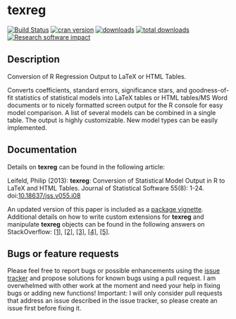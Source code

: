 # texreg

[![Build Status](https://travis-ci.org/leifeld/texreg.svg?branch=master)](https://travis-ci.org/leifeld/texreg)
[![cran version](http://www.r-pkg.org/badges/version/texreg)](https://cran.r-project.org/package=texreg)
[![downloads](http://cranlogs.r-pkg.org/badges/texreg)](http://cranlogs.r-pkg.org/badges/texreg)
[![total downloads](http://cranlogs.r-pkg.org/badges/grand-total/texreg)](http://cranlogs.r-pkg.org/badges/grand-total/texreg)
[![Research software impact](http://depsy.org/api/package/cran/texreg/badge.svg)](http://depsy.org/package/r/texreg)

## Description

Conversion of R Regression Output to LaTeX or HTML Tables.

Converts coefficients, standard errors, significance stars, and goodness-of-fit statistics of statistical models into LaTeX tables or HTML tables/MS Word documents or to nicely formatted screen output for the R console for easy model comparison. A list of several models can be combined in a single table. The output is highly customizable. New model types can be easily implemented.

## Documentation

Details on **texreg** can be found in the following article:

Leifeld, Philip (2013): **texreg**: Conversion of Statistical Model Output in R to LaTeX and HTML Tables. Journal of Statistical Software 55(8): 1-24. doi:[10.18637/jss.v055.i08](http://dx.doi.org/10.18637/jss.v055.i08)

An updated version of this paper is included as a [package vignette](https://cran.r-project.org/web/packages/texreg/vignettes/texreg.pdf). Additional details on how to write custom extensions for **texreg** and manipulate **texreg** objects can be found in the following answers on StackOverflow: [[1]](http://stackoverflow.com/questions/38894044/print-beautiful-tables-for-h2o-models-in-r/39135080#39135080), [[2]](http://stackoverflow.com/questions/39397194/computing-p-values-in-spatial-econometric-models-why-are-there-inconsistencies/39479191#39479191), [[3]](http://stackoverflow.com/questions/36947477/how-can-i-use-texreg-1-36-4-for-a-relogit-model-estimated-using-zelig-v-5/36968738#36968738), [[4]](http://stackoverflow.com/questions/39143747/how-to-use-texreg-after-clmm-i-want-to-extract-random-effect-components/39507751#39507751), [[5]](http://stackoverflow.com/questions/40176607/r-how-to-get-a-proper-latex-regression-table-from-a-dataframe/40197961#40197961).


## Bugs or feature requests

Please feel free to report bugs or possible enhancements using the [issue tracker](http://github.com/leifeld/texreg/issues) and propose solutions for known bugs using a pull request. I am overwhelmed with other work at the moment and need your help in fixing bugs or adding new functions! Important: I will only consider pull requests that address an issue described in the issue tracker, so please create an issue first before fixing it.
